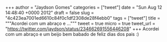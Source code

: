 
+++
author = "Jaydson Gomes"
categories = ["tweet"]
date = "Sun Aug 12 14:48:40 +0000 2012"
draft = false
slug = "4c423ea7001ed6610c84f0c1df2308de28f4ebb0"
tags = ["tweet"]
title = """Acordei com um abraço  e ..."""
tweet = true
micro = true
tweet_url = "https://twitter.com/jaydson/status/234662691556446208"
+++
Acordei com um abraço  e um beijo bem babado de feliz dias dos pais :)
